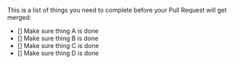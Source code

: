This is a list of things you need to complete before your Pull Request will get merged: 

- [] Make sure thing A is done
- [] Make sure thing B is done
- [] Make sure thing C is done 
- [] Make sure thing D is done
